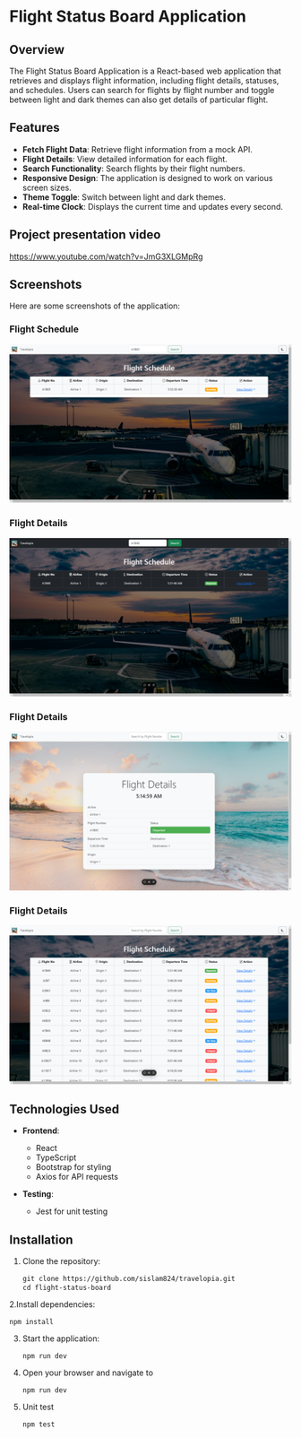# Flight Status Board Application

## Overview

The Flight Status Board Application is a React-based web application that retrieves and displays flight information, including flight details, statuses, and schedules. Users can search for flights by flight number and toggle between light and dark themes can also get details of particular flight.

## Features

- **Fetch Flight Data**: Retrieve flight information from a mock API.
- **Flight Details**: View detailed information for each flight.
- **Search Functionality**: Search flights by their flight numbers.
- **Responsive Design**: The application is designed to work on various screen sizes.
- **Theme Toggle**: Switch between light and dark themes.
- **Real-time Clock**: Displays the current time and updates every second.

## Project presentation video

https://www.youtube.com/watch?v=JmG3XLGMpRg


## Screenshots

Here are some screenshots of the application:

### Flight Schedule
![Flight Schedule](src/assets/screenshot2.png)

### Flight Details
![Flight Details](src/assets/screenshot3.png)

### Flight Details
![Flight Details](src/assets/screenshot5.png)

### Flight Details
![Flight Details](src/assets/screenshot6.png)



## Technologies Used

- **Frontend**:

  - React
  - TypeScript
  - Bootstrap for styling
  - Axios for API requests

- **Testing**:
  - Jest for unit testing

## Installation

1. Clone the repository:

   ```
   git clone https://github.com/sislam824/travelopia.git
   cd flight-status-board

   ```

   
2.Install dependencies: 

   ```
   npm install
   
   ```

3. Start the application:

   ```
   npm run dev
   
   ```
   
4. Open your browser and navigate to
   
   ```
   npm run dev
   
   ```
6. Unit test
   ```
   npm test
   
   ```

